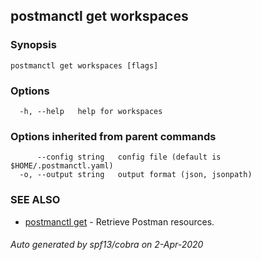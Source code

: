 ## postmanctl get workspaces



### Synopsis



```
postmanctl get workspaces [flags]
```

### Options

```
  -h, --help   help for workspaces
```

### Options inherited from parent commands

```
      --config string   config file (default is $HOME/.postmanctl.yaml)
  -o, --output string   output format (json, jsonpath)
```

### SEE ALSO

* [postmanctl get](postmanctl_get.md)	 - Retrieve Postman resources.

###### Auto generated by spf13/cobra on 2-Apr-2020
